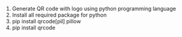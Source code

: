 1. Generate QR code with logo using python programming language
2. Install all required package for python
3. pip install qrcode[pil] pillow
4. pip install qrcode
